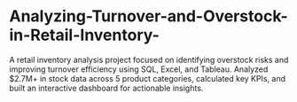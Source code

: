 # Analyzing-Turnover-and-Overstock-in-Retail-Inventory-
A retail inventory analysis project focused on identifying overstock risks and improving turnover efficiency using SQL, Excel, and Tableau. Analyzed $2.7M+ in stock data across 5 product categories, calculated key KPIs, and built an interactive dashboard for actionable insights.
